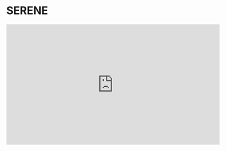 # SERENE

<iframe width="560" height="315" src="https://drive.google.com/drive/u/0/folders/1KJofR2DhIe4ulBUzBrUo7IDWJTOpK_0i" frameborder="0" allowfullscreen></iframe>
